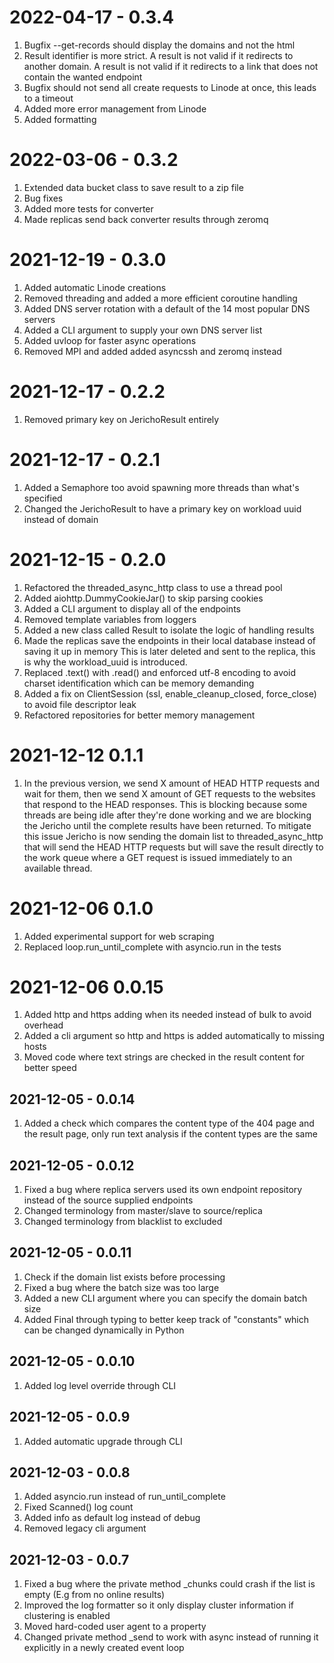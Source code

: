 # 2022-04-17 - 0.3.4

1. Bugfix --get-records should display the domains and not the html
2. Result identifier is more strict. A result is not valid if it redirects to another domain. A result is not valid if it redirects to a link that does not contain the wanted endpoint
3. Bugfix should not send all create requests to Linode at once, this leads to a timeout
4. Added more error management from Linode
5. Added formatting

# 2022-03-06 - 0.3.2

1. Extended data bucket class to save result to a zip file
2. Bug fixes
3. Added more tests for converter
4. Made replicas send back converter results through zeromq

# 2021-12-19 - 0.3.0

1. Added automatic Linode creations
2. Removed threading and added a more efficient coroutine handling
3. Added DNS server rotation with a default of the 14 most popular DNS servers
4. Added a CLI argument to supply your own DNS server list
5. Added uvloop for faster async operations
6. Removed MPI and added added asyncssh and zeromq instead

# 2021-12-17 - 0.2.2

1. Removed primary key on JerichoResult entirely

# 2021-12-17 - 0.2.1

1. Added a Semaphore too avoid spawning more threads than what's specified
2. Changed the JerichoResult to have a primary key on workload uuid instead of domain

# 2021-12-15 - 0.2.0

1. Refactored the threaded_async_http class to use a thread pool
2. Added aiohttp.DummyCookieJar() to skip parsing cookies
3. Added a CLI argument to display all of the endpoints
4. Removed template variables from loggers
5. Added a new class called Result to isolate the logic of handling results
6. Made the replicas save the endpoints in their local database instead of saving it up in memory
   This is later deleted and sent to the replica, this is why the workload_uuid is introduced.
7. Replaced .text() with .read() and enforced utf-8 encoding to avoid charset identification which can be memory demanding
8. Added a fix on ClientSession (ssl, enable_cleanup_closed, force_close) to avoid file descriptor leak
9. Refactored repositories for better memory management

# 2021-12-12 0.1.1

1. In the previous version, we send X amount of HEAD HTTP requests and wait for them, then we send X amount of GET requests
to the websites that respond to the HEAD responses. This is blocking because some threads are being idle after they're done working
and we are blocking the Jericho until the complete results have been returned. To mitigate this issue Jericho is now sending the domain list
to threaded_async_http that will send the HEAD HTTP requests but will save the result directly to the work queue where a GET request is issued
immediately to an available thread.

# 2021-12-06 0.1.0

1. Added experimental support for web scraping
2. Replaced loop.run_until_complete with asyncio.run in the tests

# 2021-12-06 0.0.15

1. Added http and https adding when its needed instead of bulk to avoid overhead
2. Added a cli argument so http and https is added automatically to missing hosts
3. Moved code where text strings are checked in the result content for better speed

## 2021-12-05 - 0.0.14

1. Added a check which compares the content type of the 404 page and the result page, only run text analysis if the content types are the same

## 2021-12-05 - 0.0.12

1. Fixed a bug where replica servers used its own endpoint repository instead of the source supplied endpoints
2. Changed terminology from master/slave to source/replica
3. Changed terminology from blacklist to excluded

## 2021-12-05 - 0.0.11

1. Check if the domain list exists before processing
2. Fixed a bug where the batch size was too large
3. Added a new CLI argument where you can specify the domain batch size
4. Added Final through typing to better keep track of "constants" which can be changed dynamically in Python

## 2021-12-05 - 0.0.10

1. Added log level override through CLI

## 2021-12-05 - 0.0.9

1. Added automatic upgrade through CLI

## 2021-12-03 - 0.0.8

1. Added asyncio.run instead of run_until_complete
2. Fixed Scanned() log count
3. Added info as default log instead of debug
4. Removed legacy cli argument

## 2021-12-03 - 0.0.7

1. Fixed a bug where the private method _chunks could crash if the list is empty (E.g from no online results)
2. Improved the log formatter so it only display cluster information if clustering is enabled
3. Moved hard-coded user agent to a property
4. Changed private method _send to work with async instead of running it explicitly in a newly created event loop